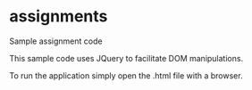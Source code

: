 # assignments
Sample assignment code

This sample code uses JQuery to facilitate DOM manipulations.

To run the application simply open the .html file with a browser.
